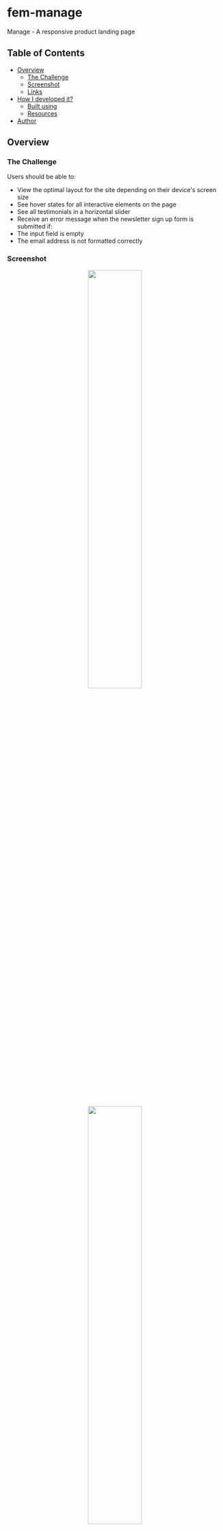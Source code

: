 # fem-manage
Manage - A responsive product landing page

## Table of Contents

- [Overview](#overview)
  - [The Challenge](#overview)
  - [Screenshot](#screenshot)
  - [Links](#links)
- [How I developed it?](#how-i-developed-it)
  - [Built using](#built-using)
  - [Resources](#resources)
- [Author](#author)

## Overview
### The Challenge

Users should be able to:

- View the optimal layout for the site depending on their device's screen size
- See hover states for all interactive elements on the page
- See all testimonials in a horizontal slider
- Receive an error message when the newsletter sign up form is submitted if:
- The input field is empty
- The email address is not formatted correctly

### Screenshot

<p align="center">
  <img src="images/fem-manage-desktop_ss.png" width="50%"/>
  <img src="images/fem-manage-mobile_ss.png" width="50%"/>
</p>

### Links
- Solution (Source Code): https://github.com/rfcho322/fem-manage
- Demo website: https://manage-rfcho322.netlify.app/

### How I developed it?

This was created using **HTML**, **CSS Grid**, a bit of **JavaScript** for the hamburger menu and **A11y slider** for product comments, tools like **Vite** for bundling and for rapid frontend development.

### Built using
- Semantic HTML5
- CSS custom properties
- CSS Flexbox
- CSS Grid
- BEM (“Block”, “Element”, “Modifier”)
- JavaScript

### Resources

- Vite: https://vitejs.dev/
- A11y Slider Library: https://a11yslider.js.org/ - works by using CSS scroll snapping. You can generate a slider by creating an overflowed container and then setting widths all via CSS. Media queries in your CSS will also update the slider.

## Author
- Frontend Mentor -[@rfcho322](https://www.frontendmentor.io/profile/rfcho322)

